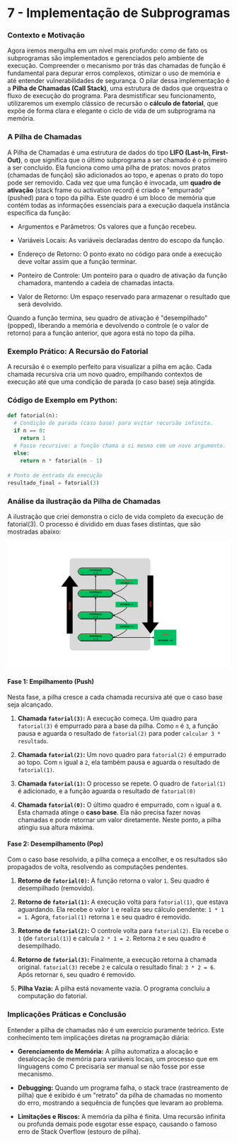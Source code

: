 # 7 - Implementação de Subprogramas

### Contexto e Motivação
Agora iremos mergulha em um nível mais profundo: como de fato os subprogramas são implementados e gerenciados pelo ambiente de execução. Compreender o mecanismo por trás das chamadas de função é fundamental para depurar erros complexos, otimizar o uso de memória e até entender vulnerabilidades de segurança.
O pilar dessa implementação é a **Pilha de Chamadas (Call Stack)**, uma estrutura de dados que orquestra o fluxo de execução do programa. Para desmistificar seu funcionamento, utilizaremos um exemplo clássico de recursão o **cálculo de fatorial**, que expõe de forma clara e elegante o ciclo de vida de um subprograma na memória.

### A Pilha de Chamadas
A Pilha de Chamadas é uma estrutura de dados do tipo **LIFO (Last-In, First-Out)**, o que significa que o último subprograma a ser chamado é o primeiro a ser concluído. Ela funciona como uma pilha de pratos: novos pratos (chamadas de função) são adicionados ao topo, e apenas o prato do topo pode ser removido.
Cada vez que uma função é invocada, um **quadro de ativação** (stack frame ou activation record) é criado e "empurrado" (pushed) para o topo da pilha. Este quadro é um bloco de memória que contém todas as informações essenciais para a execução daquela instância específica da função:

- Argumentos e Parâmetros: Os valores que a função recebeu.

- Variáveis Locais: As variáveis declaradas dentro do escopo da função.

- Endereço de Retorno: O ponto exato no código para onde a execução deve voltar assim que a função terminar.

- Ponteiro de Controle: Um ponteiro para o quadro de ativação da função chamadora, mantendo a cadeia de chamadas intacta.

- Valor de Retorno: Um espaço reservado para armazenar o resultado que será devolvido.

Quando a função termina, seu quadro de ativação é "desempilhado" (popped), liberando a memória e devolvendo o controle (e o valor de retorno) para a função anterior, que agora está no topo da pilha.

### Exemplo Prático: A Recursão do Fatorial
A recursão é o exemplo perfeito para visualizar a pilha em ação. Cada chamada recursiva cria um novo quadro, empilhando contextos de execução até que uma condição de parada (o caso base) seja atingida.

### Código de Exemplo em Python:
```python
def fatorial(n):
  # Condição de parada (caso base) para evitar recursão infinita.
  if n == 0:
    return 1
  # Passo recursivo: a função chama a si mesma com um novo argumento.
  else:
    return n * fatorial(n - 1)

# Ponto de entrada da execução
resultado_final = fatorial(3)
```

### Análise da ilustração da Pilha de Chamadas
A ilustração que criei demonstra o ciclo de vida completo da execução de fatorial(3). O processo é dividido em duas fases distintas, que são mostradas abaixo:

![desenho dapilha de chamadas](FATORIAL.png)

#### Fase 1: Empilhamento (Push)
Nesta fase, a pilha cresce a cada chamada recursiva até que o caso base seja alcançado.

1. **Chamada `fatorial(3)`:** A execução começa. Um quadro para `fatorial(3)` é empurrado para a base da pilha. Como `n` é `3`, a função pausa e aguarda o resultado de `fatorial(2)` para poder `calcular 3 * resultado`.

2. **Chamada `fatorial(2)`:** Um novo quadro para `fatorial(2)` é empurrado ao topo. Com `n` igual a `2`, ela também pausa e aguarda o resultado de `fatorial(1)`.

3. **Chamada `fatorial(1)`:** O processo se repete. O quadro de `fatorial(1)` é adicionado, e a função aguarda o resultado de `fatorial(0)`

4. **Chamada `fatorial(0)`:** O último quadro é empurrado, com `n` igual a `0`. Esta chamada atinge o **caso base**. Ela não precisa fazer novas chamadas e pode retornar um valor diretamente. Neste ponto, a pilha atingiu sua altura máxima.

#### Fase 2: Desempilhamento (Pop)
Com o caso base resolvido, a pilha começa a encolher, e os resultados são propagados de volta, resolvendo as computações pendentes.

1. **Retorno de `fatorial(0)`:** A função retorna o valor `1`. Seu quadro é desempilhado (removido).

2. **Retorno de `fatorial(1)`:** A execução volta para `fatorial(1)`, que estava aguardando. Ela recebe o valor `1` e realiza seu cálculo pendente: `1 * 1 = 1`. Agora, `fatorial(1)` retorna `1` e seu quadro é removido.

3. **Retorno de `fatorial(2)`:** O controle volta para `fatorial(2)`. Ela recebe o `1` (de `fatorial(1)`) e calcula `2 * 1 = 2`. Retorna `2` e seu quadro é desempilhado.

4. **Retorno de `fatorial(3)`:** Finalmente, a execução retorna à chamada original. `fatorial(3)` recebe `2` e calcula o resultado final: `3 * 2 = 6`. Após retornar `6`, seu quadro é removido.

5. **Pilha Vazia:** A pilha está novamente vazia. O programa concluiu a computação do fatorial.

### Implicações Práticas e Conclusão
Entender a pilha de chamadas não é um exercício puramente teórico. Este conhecimento tem implicações diretas na programação diária:

- **Gerenciamento de Memória:** A pilha automatiza a alocação e desalocação de memória para variáveis locais, um processo que em linguagens como C precisaria ser manual se não fosse por esse mecanismo.

- **Debugging:** Quando um programa falha, o stack trace (rastreamento de pilha) que é exibido é um "retrato" da pilha de chamadas no momento do erro, mostrando a sequência de funções que levaram ao problema.

- **Limitações e Riscos:** A memória da pilha é finita. Uma recursão infinita ou profunda demais pode esgotar esse espaço, causando o famoso erro de Stack Overflow (estouro de pilha).
